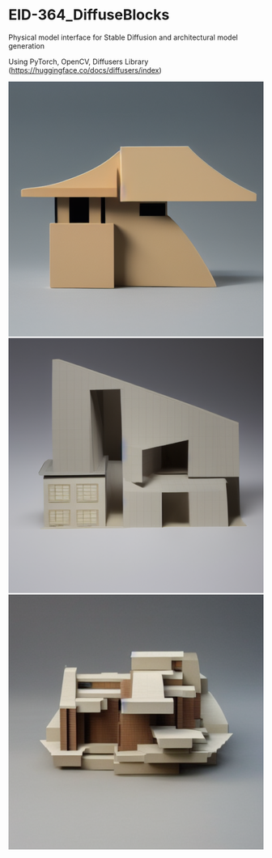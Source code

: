 # EID-364_DiffuseBlocks
Physical model interface for Stable Diffusion and architectural model generation

Using PyTorch, OpenCV, Diffusers Library (https://huggingface.co/docs/diffusers/index)

![](https://github.com/TateLiang/EID-364_DiffuseBlocks/blob/main/Demo_Images/r1.png)
![](https://github.com/TateLiang/EID-364_DiffuseBlocks/blob/main/Demo_Images/r2.png)
![](https://github.com/TateLiang/EID-364_DiffuseBlocks/blob/main/Demo_Images/r3.png)
